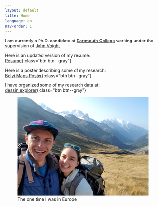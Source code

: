 ```yaml
---
layout: default
title: Home
language: en
nav-order: 1
---
```

I am currently a Ph.D. candidate at
[Dartmouth College](https://math.dartmouth.edu)
working under the supervision of
[John Voight](https://math.dartmouth.edu/~jvoight)

Here is an updated version of my resume:
<br>
[Resume](assets/musty_resume.pdf){:class="btn btn--gray"}

Here is a poster describing some of my research:
<br>
[Belyi Maps Poster](assets/belyi_poster.pdf){:class="btn btn--gray"}

I have organized some of my research data at:
<br>
[dessin explorer](https://dessin-explorer.org){:class="btn btn--gray"}

<figure>
  <!--
  <img src="assets/acadia.jpg" class="center" style="max-width:100%;height:auto;">
  <figcaption>Around Mountain Loop, Acadia</figcaption>
  -->
  <img src="assets/mont_blanc.jpg" class="center" style="max-width:100%;height:auto;">
  <figcaption>The one time I was in Europe</figcaption>
</figure>
